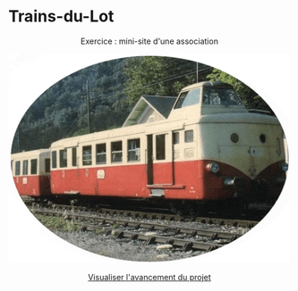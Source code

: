 # Trains-du-Lot

<p align="center">Exercice : mini-site d'une association</p>

<img src="https://github.com/Webissime111/Trains-du-Lot/blob/master/image/Logo-train.png" alt="Page d'accueil du site" title="Page d'accueil du site">

<p align="center"><a href="https://webissime111.github.io/Trains-du-Lot/">Visualiser l'avancement du projet</a></p>
